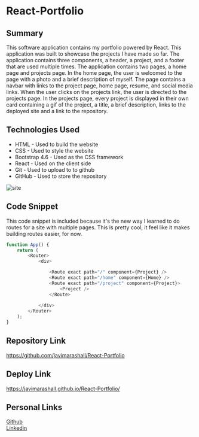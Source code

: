 # React-Portfolio

## Summary 
This software application contains my portfolio powered by React. This application was built to showcase the projects I have made so far. The application contains three components, a header, a project, and a footer that are used multiple times. The application contains two pages, a home page and projects page. In the home page, the user is welcomed to the page with a photo and a brief description of myself. The page contains a navbar with links to the project page, home page, resume, and social media links. When the user clicks on the projects link, the user is directed to the projects page. In the projects page, every project is displayed in their own card containing a gif of the project, a title, a brief description, links to the deployed site and a link to the repository. 

## Technologies Used
* HTML - Used to build the website
* CSS - Used to style the website
* Bootstrap 4.6 - Used as the CSS framework
* React - Used on the client side
* Git - Used to upload to to github
* GitHub - Used to store the repository

![site](./assets/site.gif)

## Code Snippet
This code snippet is included because it's the new way I learned to do routes for a site with multiple pages. This is pretty cool, it feel like it makes building routes easier, for now.  

```javascript
function App() {
    return (
        <Router>
            <div>

                <Route exact path="/" component={Project} />
                <Route exact path="/home" component={Home} />
                <Route exact path="/project" component={Project}>
                    <Project />
                </Route>
               
            </div>
        </Router>
    );
}
```
## Repository Link
https://github.com/javimarashall/React-Portfolio

## Deploy Link
https://javimarashall.github.io/React-Portfolio/

## Personal Links
[Github](https://github.com/javimarashall)<br>
[Linkedin](https://www.linkedin.com/in/javier-mondragon-7b471719b/)